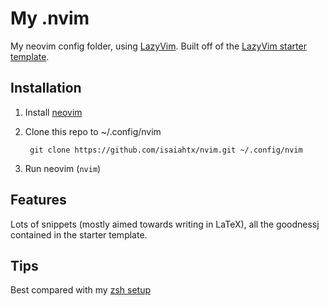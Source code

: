 # My .nvim

My neovim config folder, using [LazyVim](https://github.com/LazyVim/LazyVim).
Built off of the
[LazyVim starter template](https://github.com/LazyVim/starter).

## Installation

1. Install [neovim](https://neovim.io/)

2. Clone this repo to ~/.config/nvim

        git clone https://github.com/isaiahtx/nvim.git ~/.config/nvim

3. Run neovim (`nvim`)

## Features

Lots of snippets (mostly aimed towards writing in LaTeX), all the goodnessj
contained in the starter template.

## Tips

Best compared with my [zsh setup](https://github.com/isaiahtx/zdotdir)
